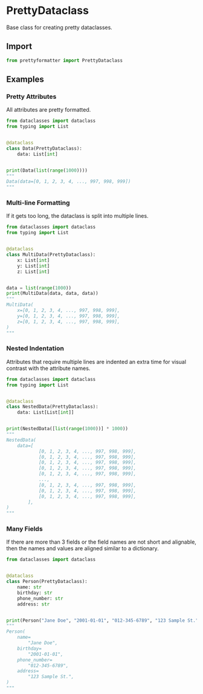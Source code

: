# PrettyDataclass

Base class for creating pretty dataclasses.

## Import

```python
from prettyformatter import PrettyDataclass
```

## Examples

### Pretty Attributes

All attributes are pretty formatted.

```python
from dataclasses import dataclass
from typing import List


@dataclass
class Data(PrettyDataclass):
    data: List[int]


print(Data(list(range(1000))))
"""
Data(data=[0, 1, 2, 3, 4, ..., 997, 998, 999])
"""
```

### Multi-line Formatting

If it gets too long, the dataclass is split into multiple lines.

```python
from dataclasses import dataclass
from typing import List


@dataclass
class MultiData(PrettyDataclass):
    x: List[int]
    y: List[int]
    z: List[int]


data = list(range(1000))
print(MultiData(data, data, data))
"""
MultiData(
    x=[0, 1, 2, 3, 4, ..., 997, 998, 999],
    y=[0, 1, 2, 3, 4, ..., 997, 998, 999],
    z=[0, 1, 2, 3, 4, ..., 997, 998, 999],
)
"""
```

### Nested Indentation

Attributes that require multiple lines are indented an extra time for
visual contrast with the attribute names.

```python
from dataclasses import dataclass
from typing import List


@dataclass
class NestedData(PrettyDataclass):
    data: List[List[int]]


print(NestedData([list(range(1000))] * 1000))
"""
NestedData(
    data=[
            [0, 1, 2, 3, 4, ..., 997, 998, 999],
            [0, 1, 2, 3, 4, ..., 997, 998, 999],
            [0, 1, 2, 3, 4, ..., 997, 998, 999],
            [0, 1, 2, 3, 4, ..., 997, 998, 999],
            [0, 1, 2, 3, 4, ..., 997, 998, 999],
            ...,
            [0, 1, 2, 3, 4, ..., 997, 998, 999],
            [0, 1, 2, 3, 4, ..., 997, 998, 999],
            [0, 1, 2, 3, 4, ..., 997, 998, 999],
        ],
)
"""
```

### Many Fields

If there are more than 3 fields or the field names are not short and
alignable, then the names and values are aligned similar to a
dictionary.

```python
from dataclasses import dataclass


@dataclass
class Person(PrettyDataclass):
    name: str
    birthday: str
    phone_number: str
    address: str


print(Person("Jane Doe", "2001-01-01", "012-345-6789", "123 Sample St."))
"""
Person(
    name=
        "Jane Doe",
    birthday=
        "2001-01-01",
    phone_number=
        "012-345-6789",
    address=
        "123 Sample St.",
)
"""
```
